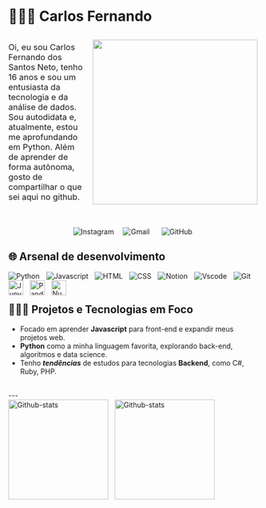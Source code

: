 # 👨🏻‍💻  Carlos Fernando

<div style="display: flex; justify-content: center; align-items: center;">
    <p style="font-size: 16.5px; margin-right: 12px;">
        Oi, eu sou Carlos Fernando dos Santos Neto, tenho 16 anos e sou um entusiasta da tecnologia e da análise de dados. Sou autodidata e, atualmente, estou me aprofundando em Python. Além de aprender de forma autônoma, gosto de compartilhar o que sei aqui no github.
    </p>
    <img style="margin: 5px; width: 330px;" src="https://user-images.githubusercontent.com/74038190/212748830-4c709398-a386-4761-84d7-9e10b98fbe6e.gif">
    
    
</div>
<br><br>

<div style="text-align: center;">
    <a href="https://www.instagram.com/carlosfdsn" style="text-decoration: none; margin: 0 4px;">
        <img src="https://img.shields.io/badge/Instagram-E4405F?style=for-the-badge&logo=instagram&logoColor=white" alt="Instagram">
    </a>
    <a href="mailto:carlosfdsn2008@gmail.com" style="text-decoration: none; margin: 0 10px;">
        <img src="https://img.shields.io/badge/Gmail-D14836?style=for-the-badge&logo=gmail&logoColor=white" alt="Gmail">
    </a>
    <a href="https://github.com/CarlosFCode" style="text-decoration: none; margin: 0 10px;">
        <img src="https://img.shields.io/badge/GitHub-100000?style=for-the-badge&logo=github&logoColor=white" alt="GitHub">
    </a>
</div>




## 🌐 Arsenal de desenvolvimento

<div style="display: inline_block">
    <img 
        align="left" 
        alt="Python" 
        title="Python"
        style="padding-right: 10px;" align="center" alt="Python" 
        src="https://img.shields.io/badge/Python-3776AB?style=for-the-badge&logo=python&logoColor=white" />
    <img 
        align="left" 
        alt="Javascript" 
        title="Javascript" 
        style="padding-right: 10px;" align="center" alt="Javscript" 
        src="https://img.shields.io/badge/JavaScript-F7DF1E?style=for-the-badge&logo=javascript&logoColor=black" />
    <img 
        align="left" 
        alt="HTML" 
        title="HTML" 
        style="padding-right: 10px;" align="center" alt="html5" 
        src="https://img.shields.io/badge/HTML5-E34F26?style=for-the-badge&logo=html5&logoColor=white" />
    <img 
        align="left" 
        alt="CSS" 
        title="CSS" 
        style="padding-right: 10px;" align="center" alt="CSS" 
        src="    https://img.shields.io/badge/CSS3-1572B6?style=for-the-badge&logo=css3&logoColor=white" />
    <img 
        align="left" 
        alt="Notion" 
        title="Notion"
        style="padding-right: 10px;" align="center" alt="Notion" 
        src="https://img.shields.io/badge/Notion-000000?style=for-the-badge&logo=notion&logoColor=white" />
    <img 
        align="left" 
        alt="Vscode" 
        title="Vscode" 
        style="padding-right: 10px;" align="center" alt="Vscode" 
        src="https://img.shields.io/badge/Visual_Studio-5C2D91?style=for-the-badge&logo=visual%20studio&logoColor=white" />
    <img 
        align="left" 
        alt="Git" 
        title="Git" 
        style="padding-right: 10px;" align="center" alt="Git" 
        src="    https://img.shields.io/badge/GIT-E44C30?style=for-the-badge&logo=git&logoColor=white" />
    <img 
        align="left" 
        alt="Jupyter" 
        title="Jupyter"
        width="30px" 
        style="padding-right: 10px;" align="center" alt="Jupyter" 
        src="https://cdn.jsdelivr.net/gh/devicons/devicon@latest/icons/jupyter/jupyter-original.svg" />
    <img 
        align="left" 
        alt="Pandas" 
        title="Pandas"
        width="30px" 
        style="padding-right: 10px;" align="center" alt="Pandas" 
        src="https://cdn.jsdelivr.net/gh/devicons/devicon@latest/icons/pandas/pandas-original.svg" />
    <img 
        align="left" 
        alt="Numpy" 
        title="Numpy"
        width="30px" 
        style="padding-right: 10px;" align="center" alt="Numpy" 
        src="https://cdn.jsdelivr.net/gh/devicons/devicon@latest/icons/numpy/numpy-original.svg" />









</div>
<br/>
<br/>

## 🧑🏻‍💻 Projetos e Tecnologias em Foco

- Focado em aprender **Javascript** para front-end e expandir meus projetos web.
- **Python** como a minha linguagem favorita, explorando back-end, algoritmos e data science.
- Tenho ***tendências*** de estudos para tecnologias **Backend**, como C#, Ruby, PHP.
<br>
---
<br>
<img 
    align="left" 
    alt="Github-stats" 
    height="200" 
    style="padding-right: 10px; " 
    src="https://github-readme-stats.vercel.app/api?username=CarlosFCode&show_icons=true&theme=tokyonight&include_all_commits=true&locale=pt-br" />
<img 
    align="left" 
    alt="Github-stats" 
    height="200" 
    style="padding-right: 10px; " 
    src="https://github-readme-stats.vercel.app/api/top-langs/?username=CarlosFCode&theme=tokyonight&layout=compact" />

